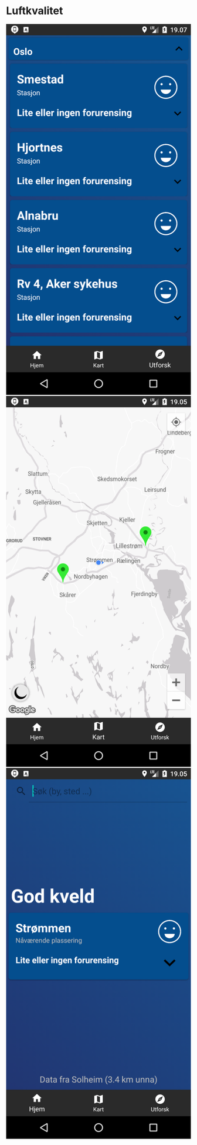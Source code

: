 # Luftkvalitet

![Utforsk](https://github.com/kiangol/Luftkvalitet/blob/master/images/utforsk.png?raw=true?s=200 "Utforsk")
![Kart](https://github.com/kiangol/Luftkvalitet/blob/master/images/kart.png?raw=true "Kart")
![Hjem](https://github.com/kiangol/Luftkvalitet/blob/master/images/hjemskjerm1.png?raw=true "Hjem")
